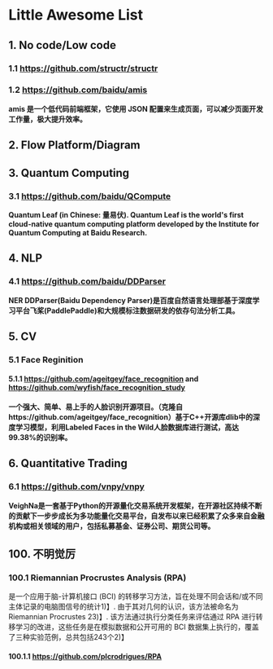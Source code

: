 # Little Awesome List

## 1. No code/Low code
### 1.1 https://github.com/structr/structr
### 1.2 https://github.com/baidu/amis
**amis 是一个低代码前端框架，它使用 JSON 配置来生成页面，可以减少页面开发工作量，极大提升效率。**

## 2. Flow Platform/Diagram


## 3. Quantum Computing
### 3.1 https://github.com/baidu/QCompute
**Quantum Leaf (in Chinese: 量易伏). Quantum Leaf is the world's first cloud-native quantum computing platform developed by the Institute for Quantum Computing at Baidu Research.**


## 4. NLP
### 4.1 https://github.com/baidu/DDParser
**NER DDParser(Baidu Dependency Parser)是百度自然语言处理部基于深度学习平台飞桨(PaddlePaddle)和大规模标注数据研发的依存句法分析工具。**

## 5. CV
### 5.1 Face Reginition
#### 5.1.1 https://github.com/ageitgey/face_recognition and https://github.com/wyfish/face_recognition_study
**一个强大、简单、易上手的人脸识别开源项目。（克隆自https://github.com/ageitgey/face_recognition）基于C++开源库dlib中的深度学习模型，利用Labeled Faces in the Wild人脸数据库进行测试，高达99.38%的识别率。**

## 6. Quantitative Trading
### 6.1 https://github.com/vnpy/vnpy
**VeighNa是一套基于Python的开源量化交易系统开发框架，在开源社区持续不断的贡献下一步步成长为多功能量化交易平台，自发布以来已经积累了众多来自金融机构或相关领域的用户，包括私募基金、证券公司、期货公司等。**

## 100. 不明觉厉
### 100.1 Riemannian Procrustes Analysis (RPA) 
是一个应用于脑-计算机接口 (BCI) 的转移学习方法，旨在处理不同会话和/或不同主体记录的电脑图信号的统计​1​)】. 由于其对几何的认识，该方法被命名为 Riemannian Procrustes ​2​​3​)】. 该方法通过执行分类任务来评估通过 RPA 进行转移学习的改进，这些任务是在模拟数据和公开可用的 BCI 数据集上执行的，覆盖了三种实验范例，总共包括243个​2​)】
#### 100.1.1 https://github.com/plcrodrigues/RPA

